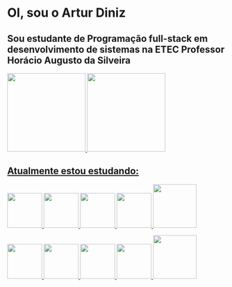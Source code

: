 # OI, sou o Artur Diniz
## Sou estudante de Programação full-stack em desenvolvimento de sistemas na ETEC Professor Horácio Augusto da Silveira


<div>
<a href="https://github.com/Artur-Diniz">
 
<img loading="lazy" height="180em" src="https://github-readme-stats.vercel.app/api?username=Artur-Diniz&show_icons=true&theme=dracula&include_all_commits=true&count_private=true"/>
<img loading="lazy" height="180em" src="https://github-readme-stats.vercel.app/api/top-langs/?username=Artur-Diniz&layout=compact&langs_count=7&theme=dracula"/>
</div>


## Atualmente estou estudando:
 <img src="https://cdn.jsdelivr.net/gh/devicons/devicon/icons/html5/html5-plain-wordmark.svg" width="80" height="80" > <img src="https://cdn.jsdelivr.net/gh/devicons/devicon/icons/css3/css3-plain-wordmark.svg" width="80" height="80" />  <img src="https://cdn.jsdelivr.net/gh/devicons/devicon/icons/javascript/javascript-original.svg" width="80" height="80" /> <img src="https://cdn.jsdelivr.net/gh/devicons/devicon/icons/cplusplus/cplusplus-line.svg" width="80" height="80" />  <img src="https://cdn.jsdelivr.net/gh/devicons/devicon@latest/icons/mysql/mysql-plain-wordmark.svg" width="100" height="100" />
 
 <img src="https://cdn.jsdelivr.net/gh/devicons/devicon/icons/linux/linux-original.svg" width="80" height="80" />   <img src="https://cdn.jsdelivr.net/gh/devicons/devicon@latest/icons/csharp/csharp-plain.svg" width="80" height="80" />  <img src="https://cdn.jsdelivr.net/gh/devicons/devicon/icons/python/python-original.svg" width="80" height="80" /> <img src="https://cdn.jsdelivr.net/gh/devicons/devicon/icons/figma/figma-original.svg" width="80" height="80" /> <img src="https://cdn.jsdelivr.net/gh/devicons/devicon@latest/icons/java/java-original-wordmark.svg" width="100" height="100" />





          
          



